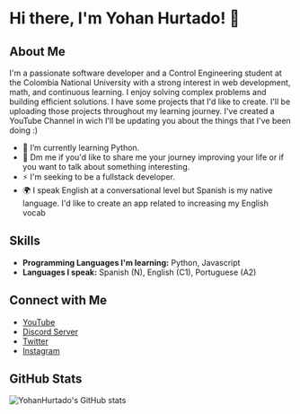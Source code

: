 # Hi there, I'm Yohan Hurtado! 👋

## About Me
I'm a passionate software developer and a Control Engineering student at the Colombia National University with a strong interest in web development, math, and continuous learning. I enjoy solving complex problems and building efficient solutions. I have some projects that I'd like to create. I'll be uploading those projects throughout my learning journey.
I've created a YouTube Channel in wich I'll be updating you about the things that I've been doing :)

- 🌱 I’m currently learning Python.
- 💬 Dm me if you'd like to share me your journey improving your life or if you want to talk about something interesting.
- ⚡ I'm seeking to be a fullstack developer. 
- 🌍 I speak English at a conversational level but Spanish is my native language. I'd like to create an app related to increasing my English vocab


## Skills
- **Programming Languages I'm learning:** Python, Javascript 
- **Languages I speak:** Spanish (N), English (C1), Portuguese (A2) 

## Connect with Me

- [YouTube](https://www.youtube.com/@Hurtadoyohan)
- [Discord Server]([https://www.linkedin.com/in/YohanHurtado/](https://discord.gg/vB4wuKD7))
- [Twitter](https://x.com/Hur_Yohan)
- [Instagram]([https://www.youtube.com/@Hurtadoyohan](https://www.instagram.com/hurt_yohan/))
  

## GitHub Stats
![YohanHurtado's GitHub stats](https://github-readme-stats.vercel.app/api?username=YohanHurtado&show_icons=true&theme=radical)

